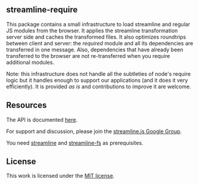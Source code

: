 ## streamline-require

This package contains a small infrastructure to load streamline and regular JS modules from the browser. 
It applies the streamline transformation server side and caches the transformed files.
It also optimizes roundtrips between client and server: 
the _required_ module and all its dependencies are transferred in one message.
Also, dependencies that have already been transferred to the browser are not re-transferred 
when you require additional modules.

Note: this infrastructure does not handle all the subtleties of node's require logic but it handles enough to
support our applications (and it does it very efficiently).
It is provided _as is_ and contributions to improve it are welcome.

## Resources

The API is documented [here](https://github.com/Sage/streamline-require/blob/master/API.md).  

For support and discussion, please join the [streamline.js Google Group](http://groups.google.com/group/streamlinejs).

You need [streamline](https://github.com/Sage/streamlinejs) and [streamline-fs](https://github.com/Sage/streamline-fs) as prerequisites.

## License

This work is licensed under the [MIT license](http://en.wikipedia.org/wiki/MIT_License).
